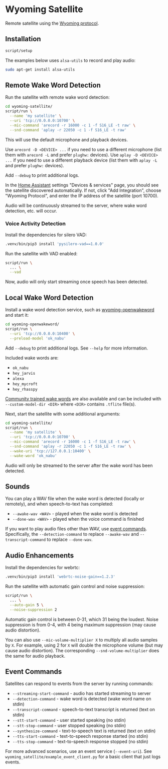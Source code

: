 # Wyoming Satellite

Remote satellite using the [Wyoming protocol](https://github.com/rhasspy/wyoming).

## Installation

``` sh
script/setup
```

The examples below uses `alsa-utils` to record and play audio:

``` sh
sudo apt-get install alsa-utils
```


## Remote Wake Word Detection

Run the satellite with remote wake word detection:

``` sh
cd wyoming-satellite/
script/run \
  --name 'my satellite' \
  --uri 'tcp://0.0.0.0:10700' \
  --mic-command 'arecord -r 16000 -c 1 -f S16_LE -t raw' \
  --snd-command 'aplay -r 22050 -c 1 -f S16_LE -t raw'
```

This will use the default microphone and playback devices.

Use `arecord -D <DEVICE> ...` if you need to use a different microphone (list them with `arecord -L` and prefer `plughw:` devices).
Use `aplay -D <DEVICE> ...` if you need to use a different playback device (list them with `aplay -L` and prefer `plughw:` devices).

Add `--debug` to print additional logs.

In the [Home Assistant](https://www.home-assistant.io/) settings "Devices & services" page, you should see the satellite discovered automatically. If not, click "Add Integration", choose "Wyoming Protocol", and enter the IP address of the satellite (port 10700).

Audio will be continuously streamed to the server, where wake word detection, etc. will occur.

### Voice Activity Detection

Install the dependencies for silero VAD:

``` sh
.venv/bin/pip3 install 'pysilero-vad==1.0.0'
```

Run the satellite with VAD enabled:

``` sh
script/run \
  ... \
  --vad
```

Now, audio will only start streaming once speech has been detected.

## Local Wake Word Detection

Install a wake word detection service, such as [wyoming-openwakeword](https://github.com/rhasspy/wyoming-openwakeword/) and start it:

``` sh
cd wyoming-openwakeword/
script/run \
  --uri 'tcp://0.0.0.0:10400' \
  --preload-model 'ok_nabu'
```

Add `--debug` to print additional logs. See `--help` for more information.

Included wake words are:

* `ok_nabu`
* `hey_jarvis`
* `alexa`
* `hey_mycroft`
* `hey_rhasspy`

[Community trained wake words](https://github.com/fwartner/home-assistant-wakewords-collection) are also available and can be included with `--custom-model-dir <DIR>` where `<DIR>` contains `.tflite` file(s).

Next, start the satellite with some additional arguments:

``` sh
cd wyoming-satellite/
script/run \
  --name 'my satellite' \
  --uri 'tcp://0.0.0.0:10700' \
  --mic-command 'arecord -r 16000 -c 1 -f S16_LE -t raw' \
  --snd-command 'aplay -r 22050 -c 1 -f S16_LE -t raw' \
  --wake-uri 'tcp://127.0.0.1:10400' \
  --wake-word 'ok_nabu'
```

Audio will only be streamed to the server after the wake word has been detected.

## Sounds

You can play a WAV file when the wake word is detected (locally or remotely), and when speech-to-text has completed:

* `--awake-wav <WAV>` - played when the wake word is detected
* `--done-wav <WAV>` - played when the voice command is finished

If you want to play audio files other than WAV, use [event commands](#event-commands). Specifically, the `--detection-command` to replace `--awake-wav` and `--transcript-command` to replace `--done-wav`.

## Audio Enhancements

Install the dependencies for webrtc:

``` sh
.venv/bin/pip3 install 'webrtc-noise-gain==1.2.3'
```

Run the satellite with automatic gain control and noise suppression:

``` sh
script/run \
  ... \
  --auto-gain 5 \
  --noise-suppression 2
```

Automatic gain control is between 0-31, which 31 being the loudest.
Noise suppression is from 0-4, with 4 being maximum suppression (may cause audio distortion).

You can also use `--mic-volume-multiplier X` to multiply all audio samples by `X`. For example, using 2 for `X` will double the microphone volume (but may cause audio distortion). The corresponding `--snd-volume-multiplier` does the same for audio playback.

## Event Commands

Satellites can respond to events from the server by running commands:

* `--streaming-start-command` - audio has started streaming to server
* `--detection-command` - wake word is detected (wake word name on stdin)
* `--transcript-command` - speech-to-text transcript is returned (text on stdin)
* `--stt-start-command` - user started speaking (no stdin)
* `--stt-stop-command` - user stopped speaking (no stdin)
* `--synthesize-command` - text-to-speech text is returned (text on stdin)
* `--tts-start-command` - text-to-speech response started (no stdin)
* `--tts-stop-command` - text-to-speech response stopped (no stdin)

For more advanced scenarios, use an event service (`--event-uri`). See `wyoming_satellite/example_event_client.py` for a basic client that just logs events.
